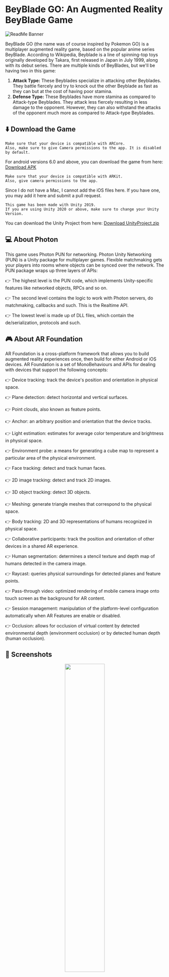 # BeyBlade GO: An Augmented Reality BeyBlade Game

![ReadMe Banner](https://user-images.githubusercontent.com/97734029/191584268-1b593aff-2492-4099-8b44-00040cd469b1.png)

BeyBlade GO (the name was of course inspired by Pokemon GO) is a multiplayer augmented reality game, based on the popular anime series BeyBlade. According to Wikipedia, Beyblade is a line of spinning-top toys originally developed by Takara, first released in Japan in July 1999, along with its debut series. There are multiple kinds of BeyBlades, but we'll be having two in this game:

1. **Attack Type:** These Beyblades specialize in attacking other Beyblades. They battle fiercely and try to knock out the other Beyblade as fast as they can but at the cost of having poor stamina. 
2. **Defense Type:** These Beyblades have more stamina as compared to Attack-type Beyblades. They attack less fiercely resulting in less damage to the opponent. However, they can also withstand the attacks of the opponent much more as compared to Attack-type Beyblades.

## ⬇️ Download the Game

``` 
Make sure that your device is compatible with ARCore. 
Also, make sure to give Camera permissions to the app. It is disabled by default. 
```

For android versions 6.0 and above, you can download the game from here: [Download APK](https://github.com/lightlessdays/AR-BeyBlade/blob/main/Assets/build.apk?raw=true)

```
Make sure that your device is compatible with ARKit. 
Also, give camera permissions to the app.
```

Since I do not have a Mac, I cannot add the iOS files here. If you have one, you may add it here and submit a pull request.

```
This game has been made with Unity 2019.
If you are using Unity 2020 or above, make sure to change your Unity Version.
```

You can download the Unity Project from here: [Download UnityProject.zip](https://github.com/lightlessdays/BeyBlade-AR/releases/download/v1.0/UnityProject.zip)

## 💻 About Photon

This game uses Photon PUN for networking. Photon Unity Networking (PUN) is a Unity package for multiplayer games. Flexible matchmaking gets your players into rooms where objects can be synced over the network. The PUN package wraps up three layers of APIs:

👉 The highest level is the PUN code, which implements Unity-specific features like networked objects, RPCs and so on.

👉 The second level contains the logic to work with Photon servers, do matchmaking, callbacks and such. This is the Realtime API.

👉 The lowest level is made up of DLL files, which contain the de/serialization, protocols and such.

## 🎮 About AR Foundation

AR Foundation is a cross-platform framework that allows you to build augmented reality experiences once, then build for either Android or iOS devices. AR Foundation is a set of MonoBehaviours and APIs for dealing with devices that support the following concepts:

👉 Device tracking: track the device's position and orientation in physical space.

👉 Plane detection: detect horizontal and vertical surfaces.

👉 Point clouds, also known as feature points.

👉 Anchor: an arbitrary position and orientation that the device tracks.

👉 Light estimation: estimates for average color temperature and brightness in physical space.

👉 Environment probe: a means for generating a cube map to represent a particular area of the physical environment.

👉 Face tracking: detect and track human faces.

👉 2D image tracking: detect and track 2D images.

👉 3D object tracking: detect 3D objects.

👉 Meshing: generate triangle meshes that correspond to the physical space.

👉 Body tracking: 2D and 3D representations of humans recognized in physical space.

👉 Collaborative participants: track the position and orientation of other devices in a shared AR experience.

👉 Human segmentation: determines a stencil texture and depth map of humans detected in the camera image.

👉 Raycast: queries physical surroundings for detected planes and feature points.

👉 Pass-through video: optimized rendering of mobile camera image onto touch screen as the background for AR content.

👉 Session management: manipulation of the platform-level configuration automatically when AR Features are enable or disabled.

👉 Occlusion: allows for occlusion of virtual content by detected environmental depth (environment occlusion) or by detected human depth (human occlusion).

## 📱 Screenshots
<center>
<img src="Screenshots/1.jpg" width=50%>
<img src="Screenshots/2.jpg" width=50%>
<img src="Screenshots/3.jpg" width=50%></center>
